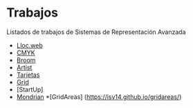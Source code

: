 # Trabajos
Listados de trabajos de Sistemas de Representación Avanzada

* [Lloc.web](https://isv14.github.io/llocweb/)
* [CMYK](https://isv14.github.io/cmyk/)
* [Broom](https://isv14.github.io/broom/)
* [Artist](https://isv14.github.io/artist/)
* [Tarjetas](https://isv14.github.io/modulo/)
* [Grid](https://isv14.github.io/grid/)
* [StartUp]
* [Mondrian](https://isv14.github.io/mondrian/)
*[GridAreas] (https://isv14.github.io/gridareas/)
